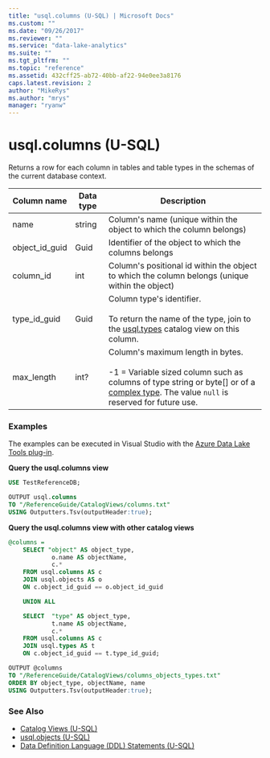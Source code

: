 ```yaml
---
title: "usql.columns (U-SQL) | Microsoft Docs"
ms.custom: ""
ms.date: "09/26/2017"
ms.reviewer: ""
ms.service: "data-lake-analytics"
ms.suite: ""
ms.tgt_pltfrm: ""
ms.topic: "reference"
ms.assetid: 432cff25-ab72-40bb-af22-94e0ee3a8176
caps.latest.revision: 2
author: "MikeRys"
ms.author: "mrys"
manager: "ryanw"
---
```

# usql.columns (U-SQL)
Returns a row for each column in tables and table types in the schemas of the current database context.


Column name  |Data type  |Description  
---------|---------|---------
name     | string         |Column's name (unique within the object to which the column belongs)        
object_id_guid     |Guid         |Identifier of the object to which the columns belongs         
column_id     |int         |Column's positional id within the object to which the column belongs (unique within the object)         
type_id_guid     |Guid         |Column type's identifier.<br><br>  To return the name of the type, join to the [usql.types](usql-types-u-sql.md) catalog view on this column.       
max_length     |int?         |Column's maximum length in bytes.<br><br>  -1 = Variable sized column such as columns of type string or byte[] or of a [complex type](complex-built-in-u-sql-types.md). The value `null` is reserved for future use.         


### Examples
The examples can be executed in Visual Studio with the [Azure Data Lake Tools plug-in](https://www.microsoft.com/download/details.aspx?id=49504). 

**Query the usql.columns view**
```sql
USE TestReferenceDB;

OUTPUT usql.columns
TO "/ReferenceGuide/CatalogViews/columns.txt"
USING Outputters.Tsv(outputHeader:true);
```

**Query the usql.columns view with other catalog views**
```sql
@columns =
    SELECT "object" AS object_type,
            o.name AS objectName,
            c.*
    FROM usql.columns AS c
    JOIN usql.objects AS o
    ON c.object_id_guid == o.object_id_guid

    UNION ALL

    SELECT  "type" AS object_type,
            t.name AS objectName,
            c.*
    FROM usql.columns AS c
    JOIN usql.types AS t
    ON c.object_id_guid == t.type_id_guid;

OUTPUT @columns
TO "/ReferenceGuide/CatalogViews/columns_objects_types.txt"
ORDER BY object_type, objectName, name
USING Outputters.Tsv(outputHeader:true);  
```

### See Also
* [Catalog Views (U-SQL)](catalog-views-u-sql.md)
* [usql.objects (U-SQL)](usql-objects-u-sql.md)
* [Data Definition Language (DDL) Statements (U-SQL)](data-definition-language-ddl-statements-u-sql.md)
